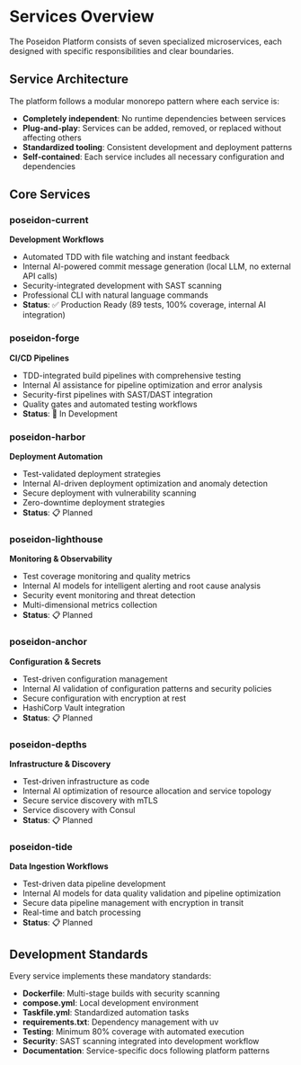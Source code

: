 # Services Overview

The Poseidon Platform consists of seven specialized microservices, each designed with specific responsibilities and clear boundaries.

## Service Architecture

The platform follows a modular monorepo pattern where each service is:

- **Completely independent**: No runtime dependencies between services
- **Plug-and-play**: Services can be added, removed, or replaced without affecting others
- **Standardized tooling**: Consistent development and deployment patterns
- **Self-contained**: Each service includes all necessary configuration and dependencies

## Core Services

### poseidon-current
**Development Workflows**

- Automated TDD with file watching and instant feedback
- Internal AI-powered commit message generation (local LLM, no external API calls)
- Security-integrated development with SAST scanning
- Professional CLI with natural language commands
- **Status**: ✅ Production Ready (89 tests, 100% coverage, internal AI integration)

### poseidon-forge
**CI/CD Pipelines**

- TDD-integrated build pipelines with comprehensive testing
- Internal AI assistance for pipeline optimization and error analysis
- Security-first pipelines with SAST/DAST integration
- Quality gates and automated testing workflows
- **Status**: 🚧 In Development

### poseidon-harbor
**Deployment Automation**

- Test-validated deployment strategies
- Internal AI-driven deployment optimization and anomaly detection
- Secure deployment with vulnerability scanning
- Zero-downtime deployment strategies
- **Status**: 📋 Planned

### poseidon-lighthouse
**Monitoring & Observability**

- Test coverage monitoring and quality metrics
- Internal AI models for intelligent alerting and root cause analysis
- Security event monitoring and threat detection
- Multi-dimensional metrics collection
- **Status**: 📋 Planned

### poseidon-anchor
**Configuration & Secrets**

- Test-driven configuration management
- Internal AI validation of configuration patterns and security policies
- Secure configuration with encryption at rest
- HashiCorp Vault integration
- **Status**: 📋 Planned

### poseidon-depths
**Infrastructure & Discovery**

- Test-driven infrastructure as code
- Internal AI optimization of resource allocation and service topology
- Secure service discovery with mTLS
- Service discovery with Consul
- **Status**: 📋 Planned

### poseidon-tide
**Data Ingestion Workflows**

- Test-driven data pipeline development
- Internal AI models for data quality validation and pipeline optimization
- Secure data pipeline management with encryption in transit
- Real-time and batch processing
- **Status**: 📋 Planned

## Development Standards

Every service implements these mandatory standards:

- **Dockerfile**: Multi-stage builds with security scanning
- **compose.yml**: Local development environment
- **Taskfile.yml**: Standardized automation tasks
- **requirements.txt**: Dependency management with uv
- **Testing**: Minimum 80% coverage with automated execution
- **Security**: SAST scanning integrated into development workflow
- **Documentation**: Service-specific docs following platform patterns
